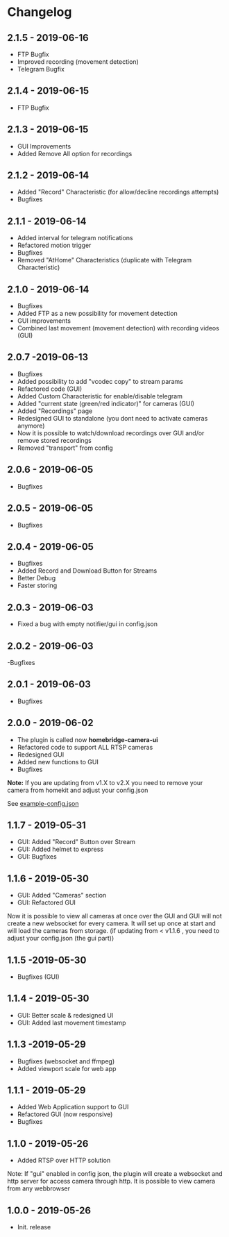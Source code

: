 # Changelog


## 2.1.5 - 2019-06-16
- FTP Bugfix
- Improved recording (movement detection)
- Telegram Bugfix

## 2.1.4 - 2019-06-15
- FTP Bugfix

## 2.1.3 - 2019-06-15
- GUI Improvements
- Added Remove All option for recordings

## 2.1.2 - 2019-06-14
- Added "Record" Characteristic (for allow/decline recordings attempts)
- Bugfixes

## 2.1.1 - 2019-06-14
- Added interval for telegram notifications
- Refactored motion trigger
- Bugfixes
- Removed "AtHome" Characteristics (duplicate with Telegram Characteristic)

## 2.1.0 - 2019-06-14
- Bugfixes
- Added FTP as a new possibility for movement detection
- GUI improvements
- Combined last movement (movement detection) with recording videos (GUI)

## 2.0.7 -2019-06-13
- Bugfixes
- Added possibility to add "vcodec copy" to stream params
- Refactored code (GUI)
- Added Custom Characteristic for enable/disable telegram
- Added "current state (green/red indicator)" for cameras (GUI)
- Added "Recordings" page
- Redesigned GUI to standalone (you dont need to activate cameras anymore)
- Now it is possible to watch/download recordings over GUI and/or remove stored recordings
- Removed "transport" from config

## 2.0.6 - 2019-06-05
- Bugfixes

## 2.0.5 - 2019-06-05
- Bugfixes

## 2.0.4 - 2019-06-05
- Bugfixes
- Added Record and Download Button for Streams
- Better Debug
- Faster storing

## 2.0.3 - 2019-06-03
- Fixed a bug with empty notifier/gui in config.json

## 2.0.2 - 2019-06-03
-Bugfixes

## 2.0.1 - 2019-06-03
- Bugfixes

## 2.0.0 - 2019-06-02
- The plugin is called now **homebridge-camera-ui**
- Refactored code to support ALL RTSP cameras
- Redesigned GUI
- Added new functions to GUI
- Bugfixes

**Note:** If you are updating from v1.X to v2.X you need to remove your camera from homekit and adjust your config.json

See [example-config.json](https://github.com/SeydX/homebridge-camera-ui/blob/master/example-config.json)

## 1.1.7 - 2019-05-31
- GUI: Added "Record" Button over Stream
- GUI: Added helmet to express
- GUI: Bugfixes

## 1.1.6 - 2019-05-30
- GUI: Added "Cameras" section
- GUI: Refactored GUI

Now it is possible to view all cameras at once over the GUI and GUI will not create a new websocket for every camera. It will set up once at start and will load the cameras from storage. (if updating from < v1.1.6 , you need to adjust your config.json (the gui part))

## 1.1.5 -2019-05-30
- Bugfixes (GUI)

## 1.1.4 - 2019-05-30
- GUI: Better scale & redesigned UI
- GUI: Added last movement timestamp

## 1.1.3 -2019-05-29
- Bugfixes (websocket and ffmpeg)
- Added viewport scale for web app

## 1.1.1 - 2019-05-29
- Added Web Application support to GUI
- Refactored GUI (now responsive)
- Bugfixes

## 1.1.0 - 2019-05-26
- Added RTSP over HTTP solution

Note: If "gui" enabled in config json, the plugin will create a websocket and http server for access camera through http. It is possible to view camera from any webbrowser

## 1.0.0 - 2019-05-26
- Init. release

